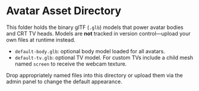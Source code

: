 # Avatar Asset Directory

This folder holds the binary glTF (`.glb`) models that power avatar bodies and
CRT TV heads. Models are **not** tracked in version control—upload your own
files at runtime instead.

- `default-body.glb`: optional body model loaded for all avatars.
- `default-tv.glb`: optional TV model. For custom TVs include a child mesh named
  `screen` to receive the webcam texture.

Drop appropriately named files into this directory or upload them via the admin
panel to change the default appearance.
